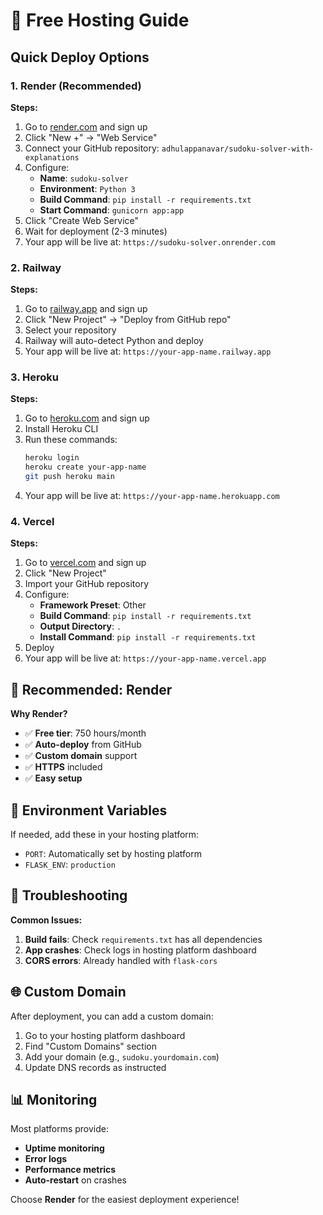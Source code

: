 # 🚀 Free Hosting Guide

## Quick Deploy Options

### 1. Render (Recommended)

**Steps:**
1. Go to [render.com](https://render.com) and sign up
2. Click "New +" → "Web Service"
3. Connect your GitHub repository: `adhulappanavar/sudoku-solver-with-explanations`
4. Configure:
   - **Name**: `sudoku-solver`
   - **Environment**: `Python 3`
   - **Build Command**: `pip install -r requirements.txt`
   - **Start Command**: `gunicorn app:app`
5. Click "Create Web Service"
6. Wait for deployment (2-3 minutes)
7. Your app will be live at: `https://sudoku-solver.onrender.com`

### 2. Railway

**Steps:**
1. Go to [railway.app](https://railway.app) and sign up
2. Click "New Project" → "Deploy from GitHub repo"
3. Select your repository
4. Railway will auto-detect Python and deploy
5. Your app will be live at: `https://your-app-name.railway.app`

### 3. Heroku

**Steps:**
1. Go to [heroku.com](https://heroku.com) and sign up
2. Install Heroku CLI
3. Run these commands:
   ```bash
   heroku login
   heroku create your-app-name
   git push heroku main
   ```
4. Your app will be live at: `https://your-app-name.herokuapp.com`

### 4. Vercel

**Steps:**
1. Go to [vercel.com](https://vercel.com) and sign up
2. Click "New Project"
3. Import your GitHub repository
4. Configure:
   - **Framework Preset**: Other
   - **Build Command**: `pip install -r requirements.txt`
   - **Output Directory**: `.`
   - **Install Command**: `pip install -r requirements.txt`
5. Deploy
6. Your app will be live at: `https://your-app-name.vercel.app`

## 🎯 Recommended: Render

**Why Render?**
- ✅ **Free tier**: 750 hours/month
- ✅ **Auto-deploy** from GitHub
- ✅ **Custom domain** support
- ✅ **HTTPS** included
- ✅ **Easy setup**

## 📝 Environment Variables

If needed, add these in your hosting platform:
- `PORT`: Automatically set by hosting platform
- `FLASK_ENV`: `production`

## 🔧 Troubleshooting

**Common Issues:**
1. **Build fails**: Check `requirements.txt` has all dependencies
2. **App crashes**: Check logs in hosting platform dashboard
3. **CORS errors**: Already handled with `flask-cors`

## 🌐 Custom Domain

After deployment, you can add a custom domain:
1. Go to your hosting platform dashboard
2. Find "Custom Domains" section
3. Add your domain (e.g., `sudoku.yourdomain.com`)
4. Update DNS records as instructed

## 📊 Monitoring

Most platforms provide:
- **Uptime monitoring**
- **Error logs**
- **Performance metrics**
- **Auto-restart** on crashes

Choose **Render** for the easiest deployment experience! 